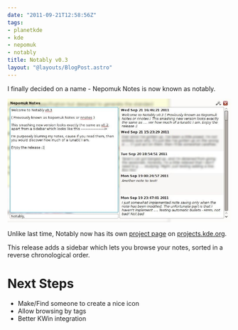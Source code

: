 ```yaml
---
date: "2011-09-21T12:58:56Z"
tags:
- planetkde
- kde
- nepomuk
- notably
title: Notably v0.3
layout: "@layouts/BlogPost.astro"
---
```


I finally decided on a name - Nepomuk Notes is now known as notably.

![A new version!][]

Unlike last time, Notably now has its own [project page][] on
[projects.kde.org][].

This release adds a sidebar which lets you browse your notes, sorted in
a reverse chronological order.

Next Steps
==========

-   Make/Find someone to create a nice icon
-   Allow browsing by tags
-   Better KWin integration

  [A new version!]: /blog/images/2011/09/21/notably0.3.jpeg
  [project page]: https://projects.kde.org/projects/playground/base/notably
  [projects.kde.org]: http://projects.kde.org/
